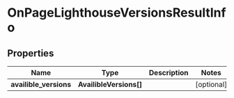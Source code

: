 # OnPageLighthouseVersionsResultInfo

## Properties

| Name | Type | Description | Notes |
|------------ | ------------- | ------------- | -------------|
**availible_versions** | **AvailibleVersions[]** |  |[optional]|